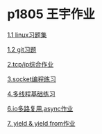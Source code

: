 # p1805 王宇作业


<a href="linux习题/linux_cmd.md">1.1 linux习题集</a>

<a href="git习题/git_cmd.md">1.2 git习题</a>

<a href="tcp_ip/tcp_ip.md">2.tcp/ip综合作业</a>

<a href="socketwork/socket.md">3.socket编程练习</a>

<a href="多线程基础练习/多线程基础练习.md">4.多线程基础练习</a>

<a href="io多路复用_async/io多路复用_async作业.md">6.io多路复用,async作业</a>

<a href="yield_yield from作业/yield _yield from作业.md">7. yield & yield from作业</a>


